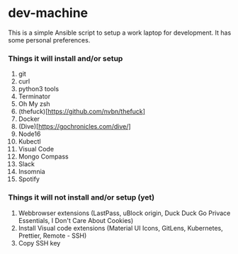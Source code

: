 # dev-machine
This is a simple Ansible script to setup a work laptop for development. It has some personal preferences.  

### Things it will install and/or setup
1. git
2. curl
3. python3 tools
4. Terminator
5. Oh My zsh
6. (thefuck)[https://github.com/nvbn/thefuck]
7. Docker
8. (Dive)[https://gochronicles.com/dive/]
9. Node16
10. Kubectl
11. Visual Code
12. Mongo Compass
13. Slack
14. Insomnia
15. Spotify

### Things it will not install and/or setup (yet)
1. Webbrowser extensions (LastPass, uBlock origin, Duck Duck Go Privace Essentials, I Don't Care About Cookies)
2. Install Visual code extensions (Material UI Icons, GitLens, Kubernetes, Prettier, Remote - SSH)
3. Copy SSH key